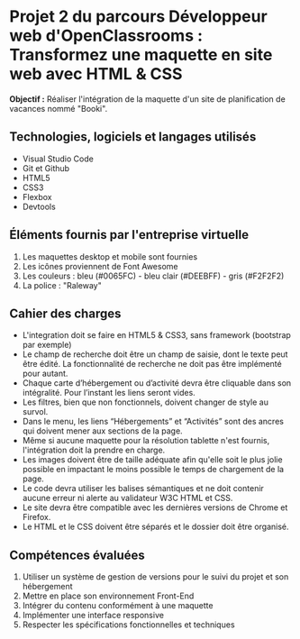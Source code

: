 # Projet 2 du parcours Développeur web d'OpenClassrooms : Transformez une maquette en site web avec HTML & CSS  

__Objectif :__
Réaliser l'intégration de la maquette d'un site de planification de vacances nommé "Booki".

## Technologies, logiciels et langages utilisés
* Visual Studio Code
* Git et Github
* HTML5
* CSS3
* Flexbox
* Devtools

## Éléments fournis par l'entreprise virtuelle
1. Les maquettes desktop et mobile sont fournies
2. Les icônes proviennent de Font Awesome
3. Les couleurs : bleu (#0065FC) - bleu clair (#DEEBFF) - gris (#F2F2F2)
4. La police : "Raleway"  

## Cahier des charges
* L'integration doit se faire en HTML5 & CSS3, sans framework (bootstrap par exemple)
* Le champ de recherche doit être un champ de saisie, dont le texte peut être édité. La fonctionnalité de recherche ne doit pas être implémenté pour autant.
* Chaque carte d’hébergement ou d’activité devra être cliquable dans son intégralité. Pour l’instant les liens seront vides.
* Les filtres, bien que non fonctionnels, doivent changer de style au survol.
* Dans le menu, les liens “Hébergements” et “Activités” sont des ancres qui doivent mener aux sections de la page.
* Même si aucune maquette pour la résolution tablette n'est fournis, l'intégration doit la prendre en charge.
* Les images doivent être de taille adéquate afin qu'elle soit le plus jolie possible en impactant le moins possible le temps de chargement de la page.
* Le code devra utiliser les balises sémantiques et ne doit contenir aucune erreur ni alerte au validateur W3C HTML et CSS.
* Le site devra être compatible avec les dernières versions de Chrome et Firefox.
* Le HTML et le CSS doivent être séparés et le dossier doit être organisé.

## Compétences évaluées
1. Utiliser un système de gestion de versions pour le suivi du projet et son hébergement
2. Mettre en place son environnement Front-End
3. Intégrer du contenu conformément à une maquette
4. Implémenter une interface responsive
5. Respecter les spécifications fonctionnelles et techniques